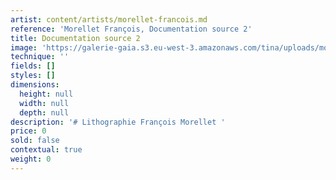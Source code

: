 ```yaml
---
artist: content/artists/morellet-francois.md
reference: 'Morellet François, Documentation source 2'
title: Documentation source 2
image: 'https://galerie-gaia.s3.eu-west-3.amazonaws.com/tina/uploads/morellet-francois/galerie-gaia-francois-morellet-texte-4.jpg'
technique: ''
fields: []
styles: []
dimensions:
  height: null
  width: null
  depth: null
description: '# Lithographie François Morellet '
price: 0
sold: false
contextual: true
weight: 0
---
```


